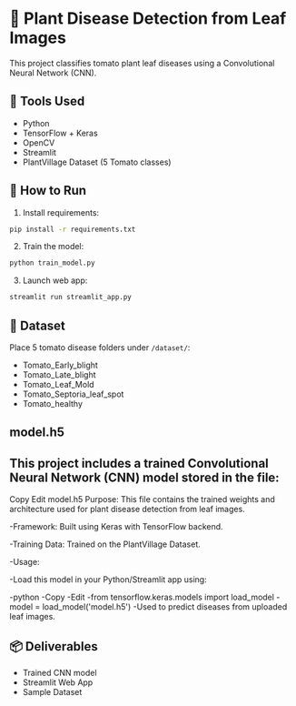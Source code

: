 # 🌿 Plant Disease Detection from Leaf Images

This project classifies tomato plant leaf diseases using a Convolutional Neural Network (CNN).

## 🔧 Tools Used
- Python
- TensorFlow + Keras
- OpenCV
- Streamlit
- PlantVillage Dataset (5 Tomato classes)

## 🚀 How to Run

1. Install requirements:
```bash
pip install -r requirements.txt
```

2. Train the model:
```bash
python train_model.py
```

3. Launch web app:
```bash
streamlit run streamlit_app.py
```

## 📁 Dataset
Place 5 tomato disease folders under `/dataset/`:
- Tomato_Early_blight
- Tomato_Late_blight
- Tomato_Leaf_Mold
- Tomato_Septoria_leaf_spot
- Tomato_healthy

## model.h5
## This project includes a trained Convolutional Neural Network (CNN) model stored in the file:

Copy
Edit
model.h5
Purpose: This file contains the trained weights and architecture used for plant disease detection from leaf images.

-Framework: Built using Keras with TensorFlow backend.

-Training Data: Trained on the PlantVillage Dataset.

-Usage:

-Load this model in your Python/Streamlit app using:

-python
-Copy
-Edit
-from tensorflow.keras.models import load_model
-model = load_model('model.h5')
-Used to predict diseases from uploaded leaf images.

## 📦 Deliverables
- Trained CNN model
- Streamlit Web App
- Sample Dataset
